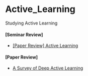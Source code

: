 # Active_Learning
Studying Active Learning

#### [Seminar Review]
- [[Paper Review] Active Learning][link]

#### [Paper Review]
- [A Survey of Deep Active Learning][link1]





[link]: https://github.com/jeewonkimm2/Active_Learning/blob/main/seminar_review.md
[link1]: https://github.com/jeewonkimm2/Active_Learning/blob/main/A_Survey_of_Deep_Active_Learning.md
